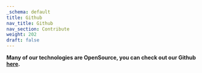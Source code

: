 ```yaml
---
_schema: default
title: Github
nav_title: Github
nav_section: Contribute
weight: 202
draft: false
---
```

**Many of our technologies are OpenSource, you can check out our Github** [**here**](https://github.com/diodechain/diode_client)**.**

&nbsp;

&nbsp;